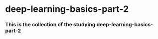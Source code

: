 # deep-learning-basics-part-2

### This is the collection of the studying deep-learning-basics-part-2

